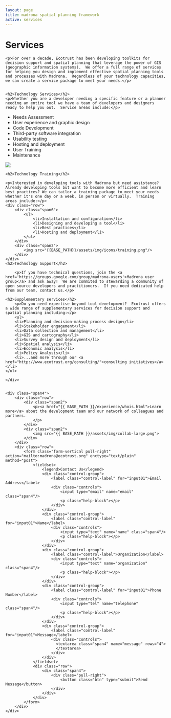 ```yaml
---
layout: page
title: madrona spatial planning framework
active: services
---
```

<h1>Services</h1>
<div class="row services">
    <div class="span8">

    <p>For over a decade, Ecotrust has been developing toolkits for decision support and spatial planning that leverage the power of GIS (geographic information systems).  We offer a full range of services for helping you design and implement effective spatial planning tools and processes with Madrona.  Regardless of your technology capacities, we can create a service package to meet your needs.</p>
    
   
    <h2>Technology Services</h2>            
    <p>Whether you are a developer needing a specific feature or a planner needing an entire tool we have a team of developers and designers ready to help you out.  Service areas include:</p>
   <div class="row">
       <div class="span6">
            <ul>
                <li>Needs Assessment</li>
                <li>User experience and graphic design</li>
                <li>Code Development</li>
                <li>Third-party software integration</li>
                <li>Usability testing</li>
                <li>Hosting and deployment</li>
                <li>User Training</li>
                <li>Maintenance</li>
            </ul>   
        </div>
        <div class="span2">
            <img src="{{BASE_PATH}}/assets/img/icons/wrench.png" />
        </div>
    </div>

    <h2>Technology Training</h2>

    <p>Interested in developing tools with Madrona but need assistance?  Already developing tools but want to become more efficient and learn best practices? We can tailor a training package to meet your needs whether it's one day or a week, in person or virtually.  Training areas include:</p>
    <div class="row">
        <div class="span6">
            <ul>
                <li>Installation and configuration</li>
                <li>Designing and developing a tool</li>
                <li>Best practices</li>
                <li>Hosting and deployment</li>
            </ul>
        </div>
        <div class="span2">
            <img src="{{BASE_PATH}}/assets/img/icons/training.png"/>
        </div>
    </div>
    <h2>Technology Support</h2>

        <p>If you have technical questions, join the <a href='https://groups.google.com/group/madrona-users'>Madrona user group</a> and ask away!  We are commited to stewarding a community of open source developers and practitioners.  If you need dedicated help from our team, contact us.</p>

    <h2>Supplementary services</h2>
        <p>Do you need expertise beyond tool development?  Ecotrust offers a wide range of supplementary services for decision support and spatial planning including:</p>        
        <ul>
        <li>Planning and decision-making process design</li>
        <li>Stakeholder engagement</li>
        <li>Data collection and management</li>
        <li>GIS and cartography</li>
        <li>Survey design and deployment</li>
        <li>Spatial analysis</li>
        <li>Economic analysis</li>
        <li>Policy Analysis</li>
        <li>...and more through our <a href="http://www.ecotrust.org/consulting/">consulting initiatives</a></li>
    </ul>

    </div>

    
    <div class="span4">
        <div class="row">
            <div class="span2">
                <p><a href="{{ BASE_PATH }}/experience/whois.html">Learn more</a> about the development team and our network of colleagues and partners.
                </p>
            </div>
            <div class="span2">
                <img src="{{ BASE_PATH }}/assets/img/collab-large.png">
            </div>
        </div>  
        <div class="row">
            <form class="form-vertical pull-right" action="mailto:madrona@ecotrust.org" enctype="text/plain" method="post">
                <fieldset>
                    <legend>Contact Us</legend>
                    <div class="control-group">
                        <label class="control-label" for="input01">Email Address</label>
                        <div class="controls">
                            <input type="email" name="email" class="span4"/>
                            <p class="help-block"></p>
                        </div>
                    </div>
                    <div class="control-group">
                        <label class="control-label" for="input01">Name</label>
                        <div class="controls">
                            <input type="text" name="name" class="span4"/>
                            <p class="help-block"></p>
                        </div>
                    </div>
                    <div class="control-group">
                        <label class="control-label">Organization</label>
                        <div class="controls">
                            <input type="text" name="organization" class="span4"/>
                            <p class="help-block"></p>
                        </div>
                    </div>
                    <div class="control-group">
                        <label class="control-label" for="input01">Phone Number</label>
                        <div class="controls">
                            <input type="tel" name="telephone" class="span4"/>
                            <p class="help-block"></p>
                        </div>
                    </div>
                    <div class="control-group">
                        <label class="control-label" for="input01">Message</label>
                        <div class="controls">
                          <textarea class="span4" name="message" rows="4">
                          </textarea>
                        </div>
                    </div>
                </fieldset>
                <div class="row">
                    <div class="span4">
                        <div class="pull-right">    
                            <button class="btn" type="submit">Send Message</button>
                        </div>
                    </div>
                </div>
            </form>
        </div>
    </div>
</div>